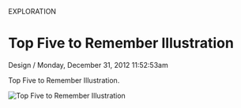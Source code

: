 <p class="type">EXPLORATION</p>

# Top Five to Remember Illustration

<p class="meta">Design  /  Monday, December 31, 2012 11:52:53am</p>

Top Five to Remember Illustration.

![Top Five to Remember Illustration](https://farooq-agent.web.app/assets/images/works/large/top-five-to-remember-illustration.jpg)
